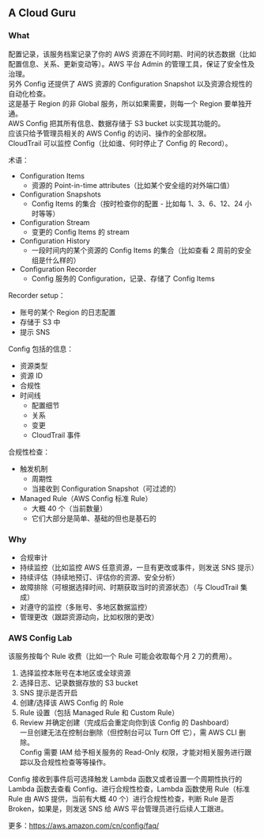 ## A Cloud Guru
  
### What
配置记录，该服务档案记录了你的 AWS 资源在不同时期、时间的状态数据（比如配置信息、关系、更新变动等）。AWS 平台 Admin 的管理工具，保证了安全性及治理。  
另外 Config 还提供了 AWS 资源的 Configuration Snapshot 以及资源合规性的自动化检查。  
这是基于 Region 的非 Global 服务，所以如果需要，则每一个 Region 要单独开通。  
AWS Config 把其所有信息、数据存储于 S3 bucket 以实现其功能的。  
应该只给予管理员相关的 AWS Config 的访问、操作的全部权限。  
CloudTrail 可以监控 Config（比如谁、何时停止了 Config 的 Record）。  
  
术语：  
* Configuration Items
    * 资源的 Point-in-time attributes（比如某个安全组的对外端口值）
* Configuration Snapshots
    * Config Items 的集合（按时检查你的配置 - 比如每 1、3、6、12、24 小时等等）
* Configuration Stream
    * 变更的 Config Items 的 stream
* Configuration History
    * 一段时间内的某个资源的 Config Items 的集合（比如查看 2 周前的安全组是什么样的）
* Configuration Recorder
    * Config 服务的 Configuration，记录、存储了 Config Items  
  
Recorder setup：  
* 账号的某个 Region 的日志配置
* 存储于 S3 中
* 提示 SNS  
  
Config 包括的信息：  
* 资源类型
* 资源 ID
* 合规性
* 时间线
    * 配置细节
    * 关系
    * 变更
    * CloudTrail 事件  
  
合规性检查：  
* 触发机制
    * 周期性
    * 当接收到 Configuration Snapshot（可过滤的）
* Managed Rule（AWS Config 标准 Rule）
    * 大概 40 个（当前数量）
    * 它们大部分是简单、基础的但也是基石的
  
### Why
* 合规审计
* 持续监控（比如监控 AWS 任意资源，一旦有更改或事件，则发送 SNS 提示）
* 持续评估（持续地预订、评估你的资源、安全分析）
* 故障排除（可根据选择时间、时期获取当时的资源状态）（与 CloudTrail 集成）
* 对遵守的监控（多账号、多地区数据监控）
* 管理更改（跟踪资源动向，比如权限的更改）
  
### AWS Config Lab
该服务按每个 Rule 收费（比如一个 Rule 可能会收取每个月 2 刀的费用）。
1. 选择监控本账号在本地区或全球资源
2. 选择日志、记录数据存放的 S3 bucket
3. SNS 提示是否开启
4. 创建/选择该 AWS Config 的 Role
5. Rule 设置（包括 Managed Rule 和 Custom Rule）
6. Review 并确定创建（完成后会重定向你到该 Config 的 Dashboard）  
一旦创建无法在控制台删除（但控制台可以 Turn Off 它），需 AWS CLI 删除。  
Config 需要 IAM 给予相关服务的 Read-Only 权限，才能对相关服务进行跟踪以及合规性检查等等操作。  
  
Config 接收到事件后可选择触发 Lambda 函数又或者设置一个周期性执行的 Lambda 函数去查看 Config、进行合规性检查，Lambda 函数使用 Rule（标准 Rule 由 AWS 提供，当前有大概 40 个）进行合规性检查，判断 Rule 是否 Broken，如果是，则发送 SNS 给 AWS 平台管理员进行后续人工跟进。  
  
更多：https://aws.amazon.com/cn/config/faq/  
